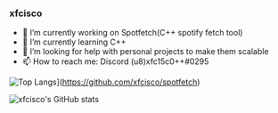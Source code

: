 ### xfcisco
- 🔭 I’m currently working on Spotfetch(C++ spotify fetch tool)
- 🌱 I’m currently learning C++
- 🤔 I’m looking for help with personal projects to make them scalable
- 📫 How to reach me: Discord (u8)xfc15c0++#0295

![Top Langs](https://github-readme-stats.vercel.app/api/top-langs/?username=xfcisco&layout=compact)](https://github.com/xfcisco/spotfetch)

![xfcisco's GitHub stats](https://github-readme-stats.vercel.app/api?username=xfcisco&show_icons=true&theme=cobalt)
